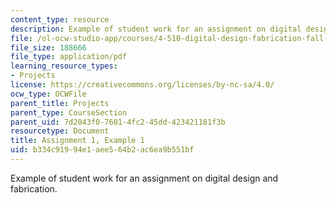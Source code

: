 ```yaml
---
content_type: resource
description: Example of student work for an assignment on digital design and fabrication.
file: /ol-ocw-studio-app/courses/4-510-digital-design-fabrication-fall-2008/b334c91994e1aee564b2ac6ea9b551bf_assn1_example1.pdf
file_size: 188666
file_type: application/pdf
learning_resource_types:
- Projects
license: https://creativecommons.org/licenses/by-nc-sa/4.0/
ocw_type: OCWFile
parent_title: Projects
parent_type: CourseSection
parent_uid: 7d2043f0-7601-4fc2-45dd-423421181f3b
resourcetype: Document
title: Assignment 1, Example 1
uid: b334c919-94e1-aee5-64b2-ac6ea9b551bf
---
```

Example of student work for an assignment on digital design and fabrication.